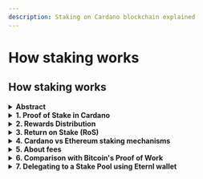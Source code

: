 ```yaml
---
description: Staking on Cardano blockchain explained
---
```


# How staking works

## How staking works

<details>

<summary><strong>Abstract</strong></summary>

This article outlines how staking works on the Cardano blockchain, contrasting it with Bitcoin's Proof of Work (PoW). Staking involves holding ADA, Cardano's cryptocurrency, to support network operations and secure transactions. Users delegate ADA to stake pools, which then participate in validating transactions and creating new blocks. Unlike Bitcoin, which requires significant computational power, Cardano's Proof of Stake (PoS) system is more energy-efficient and democratic. Validators are chosen based on the amount of ADA they stake, with rewards distributed for their contribution. The system aims to enhance network security and performance, rewarding participants with additional ADA. The article also compares Cardano's approach to Ethereum's staking, emphasizing Cardano's more decentralized and user-friendly mechanism.

</details>

<details>

<summary><strong>1. Proof of Stake in Cardano</strong></summary>

Cardano's Proof of Stake is a method that secures the network and adds new blocks to the blockchain, but it works differently than Bitcoin's system. Instead of requiring massive amounts of computing power, it lets users lock up some of their Cardano coins as a sign of reliability. The more coins you lock up, or "stake," the better your odds of being selected to check transactions and receive rewards.

Validators on the Cardano network are selected based on the amount of ADA they are willing to delegate (stake) to a pool or use as collateral. Stake pools are responsible for verifying transactions and creating new blocks. The more ADA a validator stakes, the higher the probability they have of being chosen to produce the block.

Staking on the Cardano blockchain involves participants (stakeholders) delegating their ADA (Cardano's native cryptocurrency) to a stake pool, which helps secure the network and participate in the Proof-of-Stake (PoS) consensus mechanism. Here's how it generally works:

#### Stakeholders

Anyone who holds ADA cryptocurrency can participate in staking.

#### Stake Pools

Stake pools are entities on the Cardano network that are responsible for processing transactions and creating new blocks. Stake pools consist of a combination of technical infrastructure and the expertise of the pool operator.

#### Delegation

ADA holders can delegate their ADA to a stake pool of their choice. This process involves selecting a stake pool and delegating their ADA holdings to that pool. Delegation does not involve transferring ownership of ADA; it simply allows the stake pool to include the delegated ADA in its staking power.

#### Rewards

By delegating their ADA to a stake pool, stakeholders earn rewards in the form of additional ADA. These rewards are distributed periodically, typically every epoch (a fixed period of time on the Cardano blockchain, currently around 5 days), and are proportional to the amount of ADA delegated to the pool.

#### Decentralization and Security

Cardano aims to achieve decentralization and security through its PoS mechanism. By participating in staking, ADA holders contribute to the security and decentralization of the network, as stake pools are randomly selected to create blocks based on the amount of ADA delegated to them.

#### Pool Performance

Stake pool operators are incentivized to maintain high-performance servers and secure their operations to attract delegators. Stakeholders often look at a pool's performance, uptime, fees, and other factors before deciding where to delegate their ADA.

#### Pool Operator Rewards

Stake pool operators also receive rewards for their role in maintaining the network and running a stake pool. These rewards are separate from the rewards earned by delegators.

Overall, staking on the Cardano blockchain provides a way for ADA holders to participate in securing the network and earn rewards while contributing to the decentralization of the Cardano ecosystem.

</details>

<details>

<summary><strong>2. Rewards Distribution</strong></summary>

In the Cardano ecosystem, rewards are generated from two key sources: all transaction fees collected from transactions within a block minted during an epoch, and monetary expansion, which is the process of increasing the circulating ADA supply towards a maximum cap. These rewards are then proportionally distributed to both stakers and pool operators. Pool operators are rewarded for their crucial role in maintaining and securing the network, while the remaining rewards are allocated among the stakers. This system is designed to motivate users to engage in staking their ADA, thus enhancing the network's security and overall performance by ensuring a vested interest in the health and efficiency of Cardano.

</details>

<details>

<summary><strong>3. Return on Stake (RoS)</strong></summary>

The RoS in Cardano depends on several factors, including the total amount of ADA staked on the network and the individual stake pool's performance and the amount of ADA staked to the pool. RoS can vary but provides an incentive for ADA holders to participate in staking while keeping full access to spend their ADA whenever.

</details>

<details>

<summary><strong>4. Cardano vs Ethereum staking mechanisms</strong></summary>

Cardano and Ethereum offer contrasting staking mechanisms, with Cardano featuring a native liquid staking system that allows ADA to remain accessible for spending during staking, without any minimum staking requirements or penalties for misbehavior. This approach promotes decentralization and security by making participation more straightforward and aligning stakeholders' interests with the network's needs. Cardano relies on the Ouroboros Proof-of-Stake consensus and Nash equilibrium theory to encourage honest participation, avoiding the need for slashing as a deterrent.

On the other hand, Ethereum requires validators to lock up 32 ETH, with the possibility of slashing for dishonest actions, aiming to secure the network by economically disincentivizing attacks. However, this has raised concerns about centralization and the dependence on third-party services for staking, which could compromise the network's decentralization and security.

Cardano's model is highlighted for its potential to maintain a more decentralized network, allowing ADA to serve both as a secure asset within the network and as a medium of exchange, thanks to its liquid staking. In contrast, Ethereum's approach, particularly its reliance on third-party services, might hinder the liquidity and practical usability of ETH as money, moving towards a more centralized model. This comparison underscores the importance of staking mechanisms in achieving a balance between security, decentralization, and usability within blockchain networks.

In the Cardano network, ADA holders have the option to participate directly in the network's consensus by operating active nodes or to delegate their participation rights to a stake pool. This delegation process allows those who may not have the capacity or desire to maintain active participation to still contribute to the network's security and decision-making processes. When selecting a stake pool, it's crucial to understand that a lower variable commission does not automatically translate to higher rewards. The annual return difference between delegating to a pool with a 1% commission versus a 5% commission is relatively minor, around 1/4% of the expected annual return. The primary considerations for choosing a stake pool should be the operator's reliability in keeping the nodes safe and operational and the pool's saturation level. Saturation occurs when a pool has a high level of staking, leading to diminished rewards for its delegates due to the distribution of rewards across a larger number of participants. The rewards from staking are automatically delegated to the stake pool, generating additional rewards over time. Any changes in the delegation preferences are processed after the next epoch. The Return on ADA (ROA) is a critical metric for assessing a stake pool's performance, calculated as the direct result of the blocks produced by the stake pool divided by the total amount of ADA staked in the pool for each epoch. The number of blocks a stake pool is assigned in each epoch is determined through a lottery process, contributing to the variability in ROA% across different epochs. For ADA holders looking to track their rewards and estimate future earnings, resources are available to provide detailed historical and predictive insights into the rewards process.

</details>

<details>

<summary><strong>5. About fees</strong></summary>

On the Cardano blockchain, stake pool operators charge two types of fees to cover the costs associated with running a pool and to provide an incentive for their services: a fixed fee and a variable fee.

#### Fixed Fee

The fixed fee is a set amount of ADA that is deducted from the total rewards earned by the pool in each epoch (an epoch is a fixed period in which rewards are calculated and distributed on the Cardano network). The minimum fixed fee is set by the Cardano protocol and can only be changed through governance actions. This fee is not charged to each delegator individually; rather, it is taken from the total rewards before distribution to all delegators.

#### Variable Fee (Margin)

The variable fee, also known as the margin, is a percentage of the total rewards that the pool earns after the fixed fee has been deducted. This fee is set by the pool operator and can range from 0% to 10% or more, depending on the pool's policies. The variable fee is intended to provide additional compensation to the pool operator on top of the fixed fee . The difference between the two fees is that the fixed fee is a constant amount, while the variable fee is a percentage that can result in a different amount of ADA being taken as a fee based on the total rewards the pool earns in an epoch. When rewards are distributed, the fixed fee is taken first, and then the variable fee is calculated on the remaining rewards. The rest of the rewards are then distributed to the delegators proportionally to their stake in the pool

For example, if a pool earns 5,000 ADA in rewards for an epoch, the pool operator would first take the fixed fee of 340 ADA. If the pool's variable fee is set at 5%, the operator would then take 5% of the remaining 4,660 ADA (which is 233 ADA), resulting in a total of 573 ADA for the pool operator (340 ADA fixed fee + 233 ADA variable fee) and 4,427 ADA to be distributed among the delegators . It's important for delegators to understand these fees when choosing a stake pool, as they can affect the overall rewards received from staking ADA. Lower fees do not necessarily mean higher returns, as the performance and reliability of the pool are also crucial factors.

</details>

<details>

<summary><strong>6. Comparison with Bitcoin's Proof of Work</strong></summary>

Bitcoin uses a PoW mechanism, where miners solve complex mathematical problems to validate transactions and create new blocks. This process requires significant computational power and energy. The rewards in Bitcoin come in the form of newly minted bitcoins (block rewards) and transaction fees. Unlike Cardano, Bitcoin's reward system heavily relies on the computational work done by miners, not on the amount of cryptocurrency they hold.

Environmental Impact and Efficiency: Cardano's PoS is more energy-efficient compared to Bitcoin's PoW, as it does not require the same level of computational power. This makes Cardano more environmentally friendly and potentially more scalable.

In summary, Cardano's staking mechanism offers a more energy-efficient and potentially more democratic way to participate in the blockchain's security and governance, compared to Bitcoin's computationally intensive PoW mechanism.

</details>

<details>

<summary><strong>7. Delegating to a Stake Pool using Eternl wallet</strong></summary>

### 7.1 Explore Pools:

In Eternl, view available pools. Select one or delegate to multiple pools by adding more accounts to your wallet.

### 7.2 Delegation Process:

Navigate to the ‘Staking’ section in Eternl. Choose “Delegate” for the chosen pool. Confirm the transaction with your wallet spending password or hardware device. Verify delegation in “Account” or “Staking” after wallet synchronization.

### 7.3 Claiming Staking Rewards

#### Manual Claim:

Use the 'Withdraw Rewards' button under the Account Summary tab of the main menu.

#### Automatic Claim:

Enable the Auto Withdrawal option under the Wallet & Account Settings tab

* If enabled, rewards will automatically be withdrawn if needed when creating a transaction.

### 7.4 Un-staking or De-registering

1. Choose “Wallet Settings” from the main menu.
2. Select “Unstake wallet / Deregister wallet”
3. Confirm the transaction with by confirming the warning “I understand, that any pending reward will be lost”
4. Confirm the transaction with your spending password or hardware device.
5. Check “Staking” or “Account” to verify de-registration.

### 7.5 Timing of Rewards

* Initial Rewards: It typically takes 15-20 days to receive your first rewards after delegating your ADA to a pool.
* Subsequent Rewards: After the initial period, rewards are distributed every epoch, approximately every 5 days.

<figure><img src="../../.gitbook/assets/image (5).png" alt=""><figcaption><p> Based on data from <br>https://ahlnet.nu/wp-content/uploads/2024/02/delegation-flow_v3-1.png and <br>https://global.discourse-cdn.com/business4/uploads/cardano/optimized/3X/7/1/71036df5e0ef2eb3be6c0e6ce19929f6880e3d0f_2_999x934.png</p></figcaption></figure>

</details>

